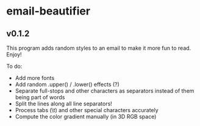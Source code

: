 # email-beautifier
## v0.1.2

This program adds random styles to an email to make it more fun to read. Enjoy!

To do:
* Add more fonts
* Add random .upper() / .lower() effects (?)
* Separate full-stops and other characters as separators instead of them being part of words
* Split the lines along all line separators!
* Process tabs (\t) and other special characters accurately
* Compute the color gradient manually (in 3D RGB space)